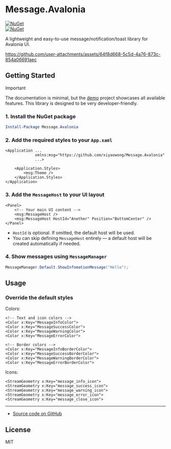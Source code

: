 # Message.Avalonia

[![NuGet](https://img.shields.io/nuget/v/Message.Avalonia.svg)](https://www.nuget.org/packages/Message.Avalonia)  
[![NuGet](https://img.shields.io/nuget/dt/Message.Avalonia.svg)](https://www.nuget.org/packages/Message.Avalonia)

A lightweight and easy-to-use message/notification/toast library for Avalonia UI.

https://github.com/user-attachments/assets/64f8d668-5c5d-4a76-873c-854a06691aec

## Getting Started

> [!Important]
> The documentation is minimal, but
> the [demo](https://github.com/xiyaowong/Message.Avalonia/tree/main/demo/Message.Avalonia.Demo) project showcases all
> available features. This library is designed to be
> very developer-friendly.

### 1. Install the NuGet package

```powershell
Install-Package Message.Avalonia
```

### 2. Add the required styles to your `App.xaml`

```xaml
<Application ...
             xmlns:msg="https://github.com/xiyaowong/Message.Avalonia"
             ...>

    <Application.Styles>
        <msg:Theme />
    </Application.Styles>
</Application>
```

### 3. Add the `MessageHost` to your UI layout

```xaml
<Panel>
    <!-- Your main UI content -->
    <msg:MessageHost />
    <msg:MessageHost HostId="Another" Position="BottomCenter" />
</Panel>
```

- `HostId` is optional. If omitted, the default host will be used.
- You can skip defining `MessageHost` entirely — a default host will be created automatically if needed.

### 4. Show messages using `MessageManager`

```csharp
MessageManager.Default.ShowInfomationMessage("Hello");
```

## Usage

### Override the default styles

Colors:

```xaml
<!-- Text and icon colors -->
<Color x:Key="MessageInfoColor">
<Color x:Key="MessageSuccessColor">
<Color x:Key="MessageWarningColor">
<Color x:Key="MessageErrorColor">

<!-- Border colors -->
<Color x:Key="MessageInfoBorderColor">
<Color x:Key="MessageSuccessBorderColor">
<Color x:Key="MessageWarningBorderColor">
<Color x:Key="MessageErrorBorderColor">
```

Icons:

```xaml
<StreamGeometry x:Key="message_info_icon">
<StreamGeometry x:Key="message_success_icon">
<StreamGeometry x:Key="message_warning_icon">
<StreamGeometry x:Key="message_error_icon">
<StreamGeometry x:Key="message_close_icon">
```

---

- [Source code on GitHub](https://github.com/xiyaowong/Message.Avalonia)

## License

MIT
